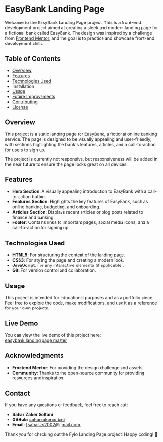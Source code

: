 # EasyBank Landing Page

Welcome to the EasyBank Landing Page project! This is a front-end development project aimed at creating a sleek and modern landing page for a fictional bank called EasyBank. The design was inspired by a challenge from [Frontend Mentor](https://www.frontendmentor.io/), and the goal is to practice and showcase front-end development skills.

## Table of Contents

- [Overview](#overview)
- [Features](#features)
- [Technologies Used](#technologies-used)
- [Installation](#installation)
- [Usage](#usage)
- [Future Improvements](#future-improvements)
- [Contributing](#contributing)
- [License](#license)



## Overview

This project is a static landing page for EasyBank, a fictional online banking service. The page is designed to be visually appealing and user-friendly, with sections highlighting the bank's features, articles, and a call-to-action for users to sign up.

The project is currently not responsive, but responsiveness will be added in the near future to ensure the page looks great on all devices.



## Features

- **Hero Section**: A visually appealing introduction to EasyBank with a call-to-action button.
- **Features Section**: Highlights the key features of EasyBank, such as online banking, budgeting, and onboarding.
- **Articles Section**: Displays recent articles or blog posts related to finance and banking.
- **Footer**: Contains links to important pages, social media icons, and a call-to-action for signing up.



## Technologies Used

- **HTML5**: For structuring the content of the landing page.
- **CSS3**: For styling the page and creating a modern look.
- **JavaScript**: For any interactive elements (if applicable).
- **Git**: For version control and collaboration.



## Usage

This project is intended for educational purposes and as a portfolio piece. Feel free to explore the code, make modifications, and use it as a reference for your own projects.



## Live Demo

You can view the live demo of this project here:  
[easybank landing page master](https://saharzakersoltani.github.io/easybank-landing-page-master/)


## Acknowledgments

- **Frontend Mentor**: For providing the design challenge and assets.
- **Community**: Thanks to the open-source community for providing resources and inspiration.

## Contact

If you have any questions or feedback, feel free to reach out:

- **Sahar Zaker Soltani**
- **GitHub**: [saharzakersoltani](https://github.com/saharzakersoltani)
- **Email**: [sahar.zs2002@gmail.com]



Thank you for checking out the Fylo Landing Page project! Happy coding! 🚀
